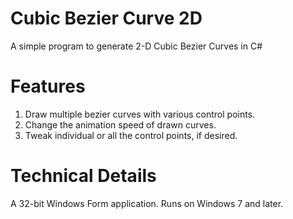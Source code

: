 # Cubic Bezier Curve 2D
A simple program to generate 2-D Cubic Bezier Curves in C#

# Features
1. Draw multiple bezier curves with various control points.
2. Change the animation speed of drawn curves.
3. Tweak individual or all the control points, if desired.

# Technical Details
A 32-bit Windows Form application. Runs on Windows 7 and later.

